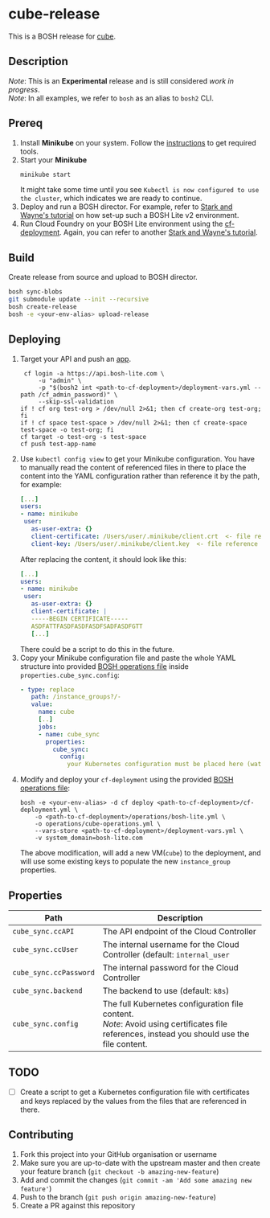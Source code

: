 # cube-release
This is a BOSH release for [cube](https://github.com/julz/cube).

## Description
_Note_: This is an **Experimental** release and is still considered _work in progress_.<br />
_Note_: In all examples, we refer to `bosh` as an alias to `bosh2` CLI.<br />

## Prereq
1. Install **Minikube** on your system. Follow the [instructions](https://github.com/kubernetes/minikube#installation) to get required tools.
1. Start your **Minikube**
    ```sh
    minikube start
    ```
    It might take some time until you see `Kubectl is now configured to use the cluster`, which indicates we are ready to continue.
1. Deploy and run a BOSH director. For example, refer to [Stark and Wayne's tutorial](http://www.starkandwayne.com/blog/bosh-lite-on-virtualbox-with-bosh2/) on how set-up such a BOSH Lite v2 environment.
1. Run Cloud Foundry on your BOSH Lite environment using the [cf-deployment](https://github.com/cloudfoundry/cf-deployment). Again, you can refer to another [Stark and Wayne's tutorial](https://www.starkandwayne.com/blog/running-cloud-foundry-locally-on-bosh-lite-with-bosh2/).

## Build
Create release from source and upload to BOSH director.
```sh
bosh sync-blobs
git submodule update --init --recursive
bosh create-release
bosh -e <your-env-alias> upload-release
```

## Deploying
1. Target your API and push an [app](https://github.com/cloudfoundry/cf-acceptance-tests/tree/master/assets/dora).
    ```
     cf login -a https://api.bosh-lite.com \
         -u "admin" \
         -p "$(bosh2 int <path-to-cf-deployment>/deployment-vars.yml --path /cf_admin_password)" \
         --skip-ssl-validation
    if ! cf org test-org > /dev/null 2>&1; then cf create-org test-org; fi
    if ! cf space test-space > /dev/null 2>&1; then cf create-space test-space -o test-org; fi
    cf target -o test-org -s test-space
    cf push test-app-name
    ```
1. Use `kubectl config view` to get your Minikube configuration. You have to manually read the content of referenced files in there to place the content into the YAML configuration rather than reference it by the path, for example:
    ```yaml
    [...]
    users:
    - name: minikube
     user:
       as-user-extra: {}
       client-certificate: /Users/user/.minikube/client.crt  <- file reference to be replaced by plain value
       client-key: /Users/user/.minikube/client.key  <- file reference to be replaced by plain value
    ```
    After replacing the content, it should look like this:
    ```yaml
    [...]
    users:
    - name: minikube
     user:
       as-user-extra: {}
       client-certificate: |
       -----BEGIN CERTIFICATE-----
       ASDFATTFASDFASDFASDFSADFASDFGTT
       [...]
    ```
    There could be a script to do this in the future.
1. Copy your Minikube configuration file and paste the whole YAML structure into provided [BOSH operations file](blob/master/operations/cube-bosh-operations.yml) inside `properties.cube_sync.config`:
    ```yaml
    - type: replace
       path: /instance_groups?/-
       value:
         name: cube
         [..]
         jobs:
         - name: cube_sync
           properties:
             cube_sync:
               config:
                 your Kubernetes configuration must be placed here (watch for the correct indentation)
    ```
1. Modify and deploy your `cf-deployment` using the provided [BOSH operations file](blob/master/operations/cube-bosh-operations.yml):
    ```
    bosh -e <your-env-alias> -d cf deploy <path-to-cf-deployment>/cf-deployment.yml \
        -o <path-to-cf-deployment>/operations/bosh-lite.yml \
        -o operations/cube-operations.yml \
        --vars-store <path-to-cf-deployment>/deployment-vars.yml \
        -v system_domain=bosh-lite.com
    ```
    The above modification, will add a new VM(`cube`) to the deployment, and will use some existing keys to populate the new `instance_group` properties.

## Properties
| Path | Description |
| ------------- | --------------|
| `cube_sync.ccAPI` | The API endpoint of the Cloud Controller |
| `cube_sync.ccUser` | The internal username for the Cloud Controller (default: `internal_user` |
| `cube_sync.ccPassword` | The internal password for the Cloud Controller |
| `cube_sync.backend` | The backend to use (default: `k8s`) |
| `cube_sync.config` | The full Kubernetes configuration file content.<br />_Note_: Avoid using certificates file references, instead you should use the file content. |


## TODO
- [ ] Create a script to get a Kubernetes configuration file with certificates and keys replaced by the values from the files that are referenced in there.


## Contributing
1. Fork this project into your GitHub organisation or username
1. Make sure you are up-to-date with the upstream master and then create your feature branch (`git checkout -b amazing-new-feature`)
1. Add and commit the changes (`git commit -am 'Add some amazing new feature'`)
1. Push to the branch (`git push origin amazing-new-feature`)
1. Create a PR against this repository
